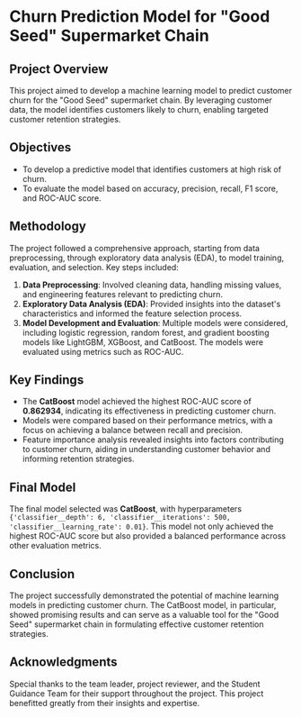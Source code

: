 # Churn Prediction Model for "Good Seed" Supermarket Chain

## Project Overview
This project aimed to develop a machine learning model to predict customer churn for the "Good Seed" supermarket chain. By leveraging customer data, the model identifies customers likely to churn, enabling targeted customer retention strategies.

## Objectives
- To develop a predictive model that identifies customers at high risk of churn.
- To evaluate the model based on accuracy, precision, recall, F1 score, and ROC-AUC score.

## Methodology
The project followed a comprehensive approach, starting from data preprocessing, through exploratory data analysis (EDA), to model training, evaluation, and selection. Key steps included:

1. **Data Preprocessing**: Involved cleaning data, handling missing values, and engineering features relevant to predicting churn.
2. **Exploratory Data Analysis (EDA)**: Provided insights into the dataset's characteristics and informed the feature selection process.
3. **Model Development and Evaluation**: Multiple models were considered, including logistic regression, random forest, and gradient boosting models like LightGBM, XGBoost, and CatBoost. The models were evaluated using metrics such as ROC-AUC.

## Key Findings
- The **CatBoost** model achieved the highest ROC-AUC score of **0.862934**, indicating its effectiveness in predicting customer churn.
- Models were compared based on their performance metrics, with a focus on achieving a balance between recall and precision.
- Feature importance analysis revealed insights into factors contributing to customer churn, aiding in understanding customer behavior and informing retention strategies.

## Final Model
The final model selected was **CatBoost**, with hyperparameters `{'classifier__depth': 6, 'classifier__iterations': 500, 'classifier__learning_rate': 0.01}`. This model not only achieved the highest ROC-AUC score but also provided a balanced performance across other evaluation metrics.

## Conclusion
The project successfully demonstrated the potential of machine learning models in predicting customer churn. The CatBoost model, in particular, showed promising results and can serve as a valuable tool for the "Good Seed" supermarket chain in formulating effective customer retention strategies.

## Acknowledgments
Special thanks to the team leader, project reviewer, and the Student Guidance Team for their support throughout the project. This project benefitted greatly from their insights and expertise.